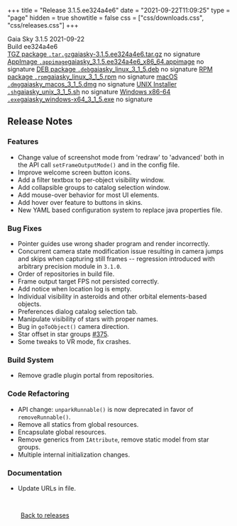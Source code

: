 +++
title = "Release 3.1.5.ee324a4e6"
date = "2021-09-22T11:09:25"
type = "page"
hidden = true
showtitle = false
css = ["css/downloads.css", "css/releases.css"]
+++

<div class="download-container">
<div id="download-title">
<i class="gs-mdi-tag"></i>
Gaia Sky <span class="downloads-version">3.1.5</span> 
<time class="downloads-releasedate" datetime="2021-09-22T11:09:25" title="Published: 2021-09-22T11:09:25"><i class="gs-mdi-calendar"></i> 2021-09-22</time>
<div class="downloads-build">Build ee324a4e6</div></div>
<div class="download-section">
<a href="https://gaia.ari.uni-heidelberg.de/gaiasky/releases/3.1.5.ee324a4e6/gaiasky-3.1.5.ee324a4e6.tar.gz" class="download-button"><i class="gs-mdi-zip-box icon-button"></i> TGZ package <code>.tar.gz</code><span class="download-sub">gaiasky-3.1.5.ee324a4e6.tar.gz</span></a>
<span class="signature">no signature</span>
<a href="https://gaia.ari.uni-heidelberg.de/gaiasky/releases/3.1.5.ee324a4e6/gaiasky_3.1.5.ee324a4e6_x86_64.appimage" class="download-button"><i class="gs-material-symbols-box icon-button"></i> AppImage <code>.appimage</code><span class="download-sub">gaiasky_3.1.5.ee324a4e6_x86_64.appimage</span></a>
<span class="signature">no signature</span>
<a href="https://gaia.ari.uni-heidelberg.de/gaiasky/releases/3.1.5.ee324a4e6/gaiasky_linux_3_1_5.deb" class="download-button"><i class="gs-mdi-debian icon-button"></i> DEB package <code>.deb</code><span class="download-sub">gaiasky_linux_3_1_5.deb</span></a>
<span class="signature">no signature</span>
<a href="https://gaia.ari.uni-heidelberg.de/gaiasky/releases/3.1.5.ee324a4e6/gaiasky_linux_3_1_5.rpm" class="download-button"><i class="gs-mdi-fedora icon-button"></i> RPM package <code>.rpm</code><span class="download-sub">gaiasky_linux_3_1_5.rpm</span></a>
<span class="signature">no signature</span>
<a href="https://gaia.ari.uni-heidelberg.de/gaiasky/releases/3.1.5.ee324a4e6/gaiasky_macos_3_1_5.dmg" class="download-button"><i class="gs-fa6-brands-apple icon-button"></i> macOS <code>.dmg</code><span class="download-sub">gaiasky_macos_3_1_5.dmg</span></a>
<span class="signature">no signature</span>
<a href="https://gaia.ari.uni-heidelberg.de/gaiasky/releases/3.1.5.ee324a4e6/gaiasky_unix_3_1_5.sh" class="download-button"><i class="gs-token-unix icon-button"></i> UNIX Installer <code>.sh</code><span class="download-sub">gaiasky_unix_3_1_5.sh</span></a>
<span class="signature">no signature</span>
<a href="https://gaia.ari.uni-heidelberg.de/gaiasky/releases/3.1.5.ee324a4e6/gaiasky_windows-x64_3_1_5.exe" class="download-button"><i class="gs-fa6-brands-windows icon-button"></i> Windows x86-64 <code>.exe</code><span class="download-sub">gaiasky_windows-x64_3_1_5.exe</span></a>
<span class="signature">no signature</span>
</div>
</div>

<section class="release-notes">

# Release Notes


### Features
- Change value of screenshot mode from 'redraw' to 'advanced' both in the API call `setFrameOutputMode()` and in the config file.
- Improve welcome screen button icons.
- Add a filter textbox to per-object visibility window.
- Add collapsible groups to catalog selection window.
- Add mouse-over behavior for most UI elements.
- Add hover over feature to buttons in skins.
- New YAML based configuration system to replace java properties file.

### Bug Fixes
- Pointer guides use wrong shader program and render incorrectly.
- Concurrent camera state modification issue resulting in camera jumps and skips when capturing still frames -- regression introduced with arbitrary precision module in `3.1.0`.
- Order of repositories in build file.
- Frame output target FPS not persisted correctly.
- Add notice when location log is empty.
- Individual visibility in asteroids and other orbital elements-based objects.
- Preferences dialog catalog selection tab.
- Manipulate visibility of stars with proper names.
- Bug in `goToObject()` camera direction.
- Star offset in star groups [#375](https://gitlab.com/langurmonkey/gaiasky/issues/375).
- Some tweaks to VR mode, fix crashes.

### Build System
- Remove gradle plugin portal from repositories.

### Code Refactoring
- API change: `unparkRunnable()` is now deprecated in favor of `removeRunnable()`.
- Remove all statics from global resources.
- Encapsulate global resources.
- Remove generics from `IAttribute`, remove static model from star groups.
- Multiple internal initialization changes.

### Documentation
- Update URLs in  file.

</section>


<p class="center-text" style="padding: 30px;"><a href="/downloads/releases"><i class="gs-mdi-arrow-left-bold-circle"></i> Back to releases</a>
</p>
